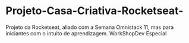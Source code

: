 # Projeto-Casa-Criativa-Rocketseat-
Projeto da Rocketseat, aliado com a Semana Omnistack 11, mas para iniciantes com o intuito de aprendizagem. WorkShopDev Especial
